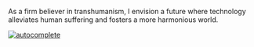 As a firm believer in transhumanism, I envision a future where technology alleviates human suffering and fosters a more harmonious world.

[![autocomplete](https://codeium.com/badges/user/broisnischal/autocomplete)](https://codeium.com/profile/broisnischal)
